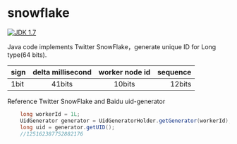 # snowflake

[![JDK 1.7](https://img.shields.io/badge/JDK-1.7-green.svg "JDK 1.7")]()

Java code implements Twitter SnowFlake，generate unique ID for Long type(64 bits).

| sign | delta millisecond | worker node id  | sequence |
| ---- |:-----------------:|:---------------:| --------:|
| 1bit | 41bits            | 10bits          | 12bits   |


Reference Twitter SnowFlake and Baidu uid-generator

```Java
	long workerId = 1L;
	UidGenerator generator = UidGeneratorHolder.getGenerator(workerId);
	long uid = generator.getUID();
	//125162387752882176
```